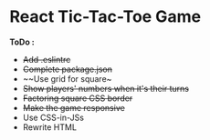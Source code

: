# React Tic-Tac-Toe Game

**ToDo :**
+ ~~Add .eslintrc~~
+ ~~Complete package.json~~
+ ~~Use grid for square~
+ ~~Show players' numbers when it's their turns~~
+ ~~Factoring square CSS border~~ 
+ ~~Make the game responsive~~
+ Use CSS-in-JSs
+ Rewrite HTML